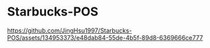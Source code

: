 # Starbucks-POS


https://github.com/JingHsu1997/Starbucks-POS/assets/134953373/e48dab84-55de-4b5f-89d8-6369666ce777

